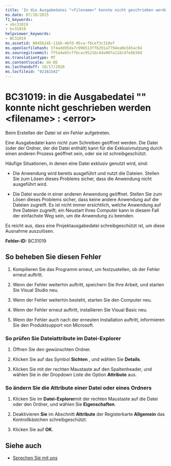 ```yaml
---
title: 'In die Ausgabedatei "<filename>" konnte nicht geschrieben werden: <error>.'
ms.date: 07/20/2015
f1_keywords:
- vbc31019
- bc31019
helpviewer_keywords:
- BC31019
ms.assetid: 0845b245-11bb-46fd-95ca-f6cef3c318ef
ms.openlocfilehash: 5f4add95da7c996513ffb291a7794ea0e345ac94
ms.sourcegitcommit: ff5a4eb5cffbcac9521bc44a907a118cd7e8638d
ms.translationtype: MT
ms.contentlocale: de-DE
ms.lasthandoff: 10/17/2020
ms.locfileid: "92161542"
---
```

# <a name="bc31019-unable-to-write-to-output-file-filename-error"></a>BC31019: in die Ausgabedatei "" konnte nicht geschrieben werden \<filename> : \<error>

Beim Erstellen der Datei ist ein Fehler aufgetreten.

 Eine Ausgabedatei kann nicht zum Schreiben geöffnet werden. Die Datei (oder der Ordner, der die Datei enthält) kann für die Exklusivnutzung durch einen anderen Prozess geöffnet sein, oder sie ist schreibgeschützt.

 Häufige Situationen, in denen eine Datei exklusiv genutzt wird, sind:

- Die Anwendung wird bereits ausgeführt und nutzt die Dateien. Stellen Sie zum Lösen dieses Problems sicher, dass die Anwendung nicht ausgeführt wird.

- Die Datei wurde in einer anderen Anwendung geöffnet. Stellen Sie zum Lösen dieses Problems sicher, dass keine andere Anwendung auf die Dateien zugreift. Es ist nicht immer ersichtlich, welche Anwendung auf Ihre Dateien zugreift; ein Neustart Ihres Computer kann in diesem Fall der einfachste Weg sein, um die Anwendung zu beenden.

 Es reicht aus, dass eine Projektausgabedatei schreibgeschützt ist, um diese Ausnahme auszulösen.

 **Fehler-ID:** BC31019

## <a name="to-correct-this-error"></a>So beheben Sie diesen Fehler

1. Kompilieren Sie das Programm erneut, um festzustellen, ob der Fehler erneut auftritt.

2. Wenn der Fehler weiterhin auftritt, speichern Sie Ihre Arbeit, und starten Sie Visual Studio neu.

3. Wenn der Fehler weiterhin besteht, starten Sie den Computer neu.

4. Wenn der Fehler erneut auftritt, installieren Sie Visual Basic neu.

5. Wenn der Fehler auch nach der erneuten Installation auftritt, informieren Sie den Produktsupport von Microsoft.

### <a name="to-check-file-attributes-in-file-explorer"></a>So prüfen Sie Dateiattribute im Datei-Explorer

1. Öffnen Sie den gewünschten Ordner.

2. Klicken Sie auf das Symbol **Sichten** , und wählen Sie **Details**.

3. Klicken Sie mit der rechten Maustaste auf den Spaltenheader, und wählen Sie in der Dropdown Liste die Option **Attribute** aus.

### <a name="to-change-the-attributes-of-a-file-or-folder"></a>So ändern Sie die Attribute einer Datei oder eines Ordners

1. Klicken Sie im **Datei-Explorer**mit der rechten Maustaste auf die Datei oder den Ordner, und wählen Sie **Eigenschaften**.

2. Deaktivieren **Sie** im Abschnitt **Attribute** der Registerkarte **Allgemein** das Kontrollkästchen schreibgeschützt.

3. Klicken Sie auf **OK**.

## <a name="see-also"></a>Siehe auch

- [Sprechen Sie mit uns](/visualstudio/ide/feedback-options)

